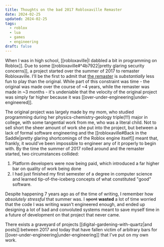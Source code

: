 ```yaml
---
title: Thoughts on the bad 2017 Robloxaville Remaster
date: 2024-02-25
updated: 2024-02-25
tags:
  - roblox
  - lua
  - games
  - engineering
draft: false
---
```

When I was in high school, [[robloxaville|I dabbled a bit in programming on Roblox]]. Due to some [[robloxaville#^4b7922|pretty glaring security concerns]], a project started over the summer of 2017 to remaster Robloxaville. I'll be the first to admit that [the remaster](https://www.roblox.com/games/272941/Robloxaville) is *substantially* less fun to play than the original. While part of this constraint was time - the original was made over the course of ~4 years, while the remaster was made in ~3 months - it's undeniable that the velocity of the original project was simply far higher because it was [[over-under-engineering|under-engineered]].

The original project was largely made by my mom, who studied programming during her physics-chemistry-geology triple(!!!) major in college, with some tangential work from me, who was a literal child. Not to sell short the sheer amount of work she put into the project, but between a lack of formal software engineering and the [[robloxaville#Back in the Saddle|pretty glaring shortcomings of the Roblox engine itself]] meant that, frankly, it would've been impossible to engineer any of it properly to begin with. By the time the summer of 2017 rolled around and the remaster started, two circumstances collided:

1. Platform developers were now being paid, which introduced a far higher bar on quality of work being done
2. I had just finished my first semester of a degree in computer science and learned tip-of-the-iceberg concepts of what constituted "good" software.

Despite happening 7 years ago as of the time of writing, I remember how *absolutely stressful* that summer was. I ~~spent~~ **wasted** a lot of time worried that the code I was writing wasn't engineered enough, and ended up designing a lot of bad and convoluted systems meant to save myself time in a future of development on that project that never came.

There exists a graveyard of projects [[digital-gardening-with-quartz|and posts]] between 2017 and today that have fallen victim of arbitrary bars for [[over-under-engineering|under-engineering]] that I've put on my own work.
